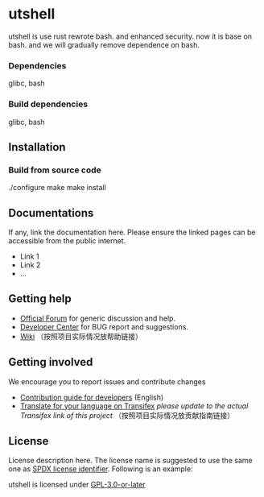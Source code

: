 # utshell

<copyright notice>
utshell is use rust rewrote bash. and enhanced security.
now it is base on bash. and we will gradually remove dependence on bash.

### Dependencies

glibc, bash

### Build dependencies

glibc, bash 

## Installation


### Build from source code

./configure
make
make install 

## Documentations

If any, link the documentation here. Please ensure the linked pages can be accessible from the public internet.

- Link 1
- Link 2
- ...

## Getting help

- [Official Forum](https://bbs.deepin.org/) for generic discussion and help.
- [Developer Center](https://github.com/linuxdeepin/developer-center) for BUG report and suggestions.
- [Wiki](https://wiki.deepin.org/)
（按照项目实际情况放帮助链接）

## Getting involved

We encourage you to report issues and contribute changes

- [Contribution guide for developers](https://github.com/linuxdeepin/developer-center/wiki/Contribution-Guidelines-for-Developers-en) (English)
- [Translate for your language on Transifex](#) *please update to the actual Transifex link of this project*
（按照项目实际情况放贡献指南链接）

## License

License description here. The license name is suggested to use the same one as [SPDX license identifier](https://spdx.org/licenses). Following is an example:

utshell is licensed under [GPL-3.0-or-later](LICENSE)
